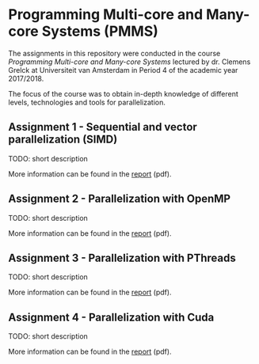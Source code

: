 # Programming Multi-core and Many-core Systems (PMMS)
The assignments in this repository were conducted in the course *Programming Multi-core and Many-core Systems* lectured by dr. Clemens Grelck at Universiteit van Amsterdam in Period 4 of the academic year 2017/2018.

The focus of the course was to obtain in-depth knowledge of different levels, technologies and tools for parallelization.


## Assignment 1 - Sequential and vector parallelization (SIMD)
TODO: short description

More information can be found in the [report](assets/report-assignment-1.pdf) (pdf).

## Assignment 2 - Parallelization with OpenMP
TODO: short description

More information can be found in the [report](assets/report-assignment-2.pdf) (pdf).


## Assignment 3 - Parallelization with PThreads
TODO: short description

More information can be found in the [report](assets/report-assignment-3.pdf) (pdf).


## Assignment 4 - Parallelization with Cuda 
TODO: short description

More information can be found in the [report](assets/report-assignment-4.pdf) (pdf).
